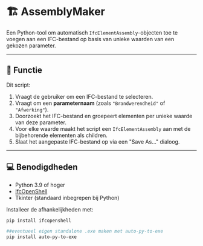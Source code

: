# 🏗️ AssemblyMaker

Een Python-tool om automatisch `IfcElementAssembly`-objecten toe te voegen aan een IFC-bestand op basis van unieke waarden van een gekozen parameter.

---

## 🚀 Functie

Dit script:

1. Vraagt de gebruiker om een IFC-bestand te selecteren.
2. Vraagt om een **parameternaam** (zoals `"Brandwerendheid"` of `"Afwerking"`).
3. Doorzoekt het IFC-bestand en groepeert elementen per unieke waarde van deze parameter.
4. Voor elke waarde maakt het script een `IfcElementAssembly` aan met de bijbehorende elementen als children.
5. Slaat het aangepaste IFC-bestand op via een "Save As..." dialoog.

---

## 💻 Benodigdheden

- Python 3.9 of hoger
- [IfcOpenShell](https://ifcopenshell.org/)
- Tkinter (standaard inbegrepen bij Python)

Installeer de afhankelijkheden met:

```bash
pip install ifcopenshell

##eventueel eigen standalone .exe maken met auto-py-to-exe
pip install auto-py-to-exe
